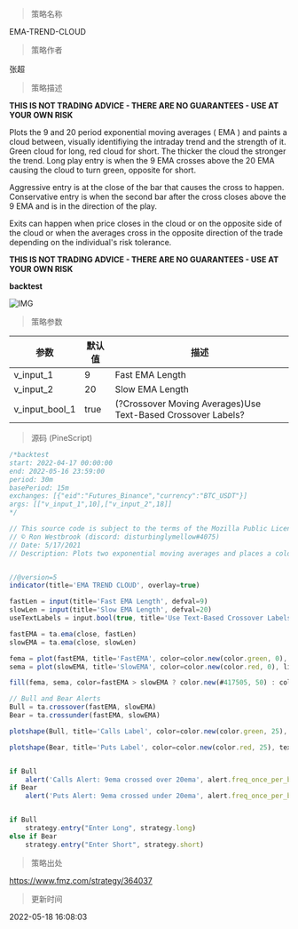 
> 策略名称

EMA-TREND-CLOUD

> 策略作者

张超

> 策略描述

******THIS IS NOT TRADING ADVICE - THERE ARE NO GUARANTEES - USE AT YOUR OWN RISK******

Plots the 9 and 20 period exponential moving averages ( EMA ) and paints a cloud between, visually identifiying the intraday trend and the strength of it. Green cloud for long, red cloud for short. The thicker the cloud the stronger the trend. Long play entry is when the 9 EMA crosses above the 20 EMA causing the cloud to turn green, opposite for short.

Aggressive entry is at the close of the bar that causes the cross to happen. Conservative entry is when the second bar after the cross closes above the 9 EMA and is in the direction of the play.

Exits can happen when price closes in the cloud or on the opposite side of the cloud or when the averages cross in the opposite direction of the trade depending on the individual's risk tolerance.

******THIS IS NOT TRADING ADVICE - THERE ARE NO GUARANTEES - USE AT YOUR OWN RISK******

**backtest**

 ![IMG](https://www.fmz.com/upload/asset/184ea44f346ab988372.png) 

> 策略参数



|参数|默认值|描述|
|----|----|----|
|v_input_1|9|Fast EMA Length|
|v_input_2|20|Slow EMA Length|
|v_input_bool_1|true|(?Crossover Moving Averages)Use Text-Based Crossover Labels?|


> 源码 (PineScript)

``` javascript
/*backtest
start: 2022-04-17 00:00:00
end: 2022-05-16 23:59:00
period: 30m
basePeriod: 15m
exchanges: [{"eid":"Futures_Binance","currency":"BTC_USDT"}]
args: [["v_input_1",10],["v_input_2",18]]
*/

// This source code is subject to the terms of the Mozilla Public License 2.0 at https://mozilla.org/MPL/2.0/
// © Ron Westbrook (discord: disturbinglymellow#4075)
// Date: 5/17/2021
// Description: Plots two exponential moving averages and places a colored cloud between to indicate trend direction. Default values of 9 and 20 periods have worked well for me, but inputs are available if you choose to change them. If you like my work and want to support more of it please consider leaving me a tip here. https://tinyurl.com/tipron


//@version=5
indicator(title='EMA TREND CLOUD', overlay=true)

fastLen = input(title='Fast EMA Length', defval=9)
slowLen = input(title='Slow EMA Length', defval=20)
useTextLabels = input.bool(true, title='Use Text-Based Crossover Labels?', group='Crossover Moving Averages')

fastEMA = ta.ema(close, fastLen)
slowEMA = ta.ema(close, slowLen)

fema = plot(fastEMA, title='FastEMA', color=color.new(color.green, 0), linewidth=1, style=plot.style_line)
sema = plot(slowEMA, title='SlowEMA', color=color.new(color.red, 0), linewidth=1, style=plot.style_line)

fill(fema, sema, color=fastEMA > slowEMA ? color.new(#417505, 50) : color.new(#890101, 50), title='Cloud')

// Bull and Bear Alerts
Bull = ta.crossover(fastEMA, slowEMA)
Bear = ta.crossunder(fastEMA, slowEMA)

plotshape(Bull, title='Calls Label', color=color.new(color.green, 25), textcolor=useTextLabels ? color.white : color.new(color.white, 100), style=useTextLabels ? shape.labelup : shape.triangleup, text='Calls', location=location.belowbar)

plotshape(Bear, title='Puts Label', color=color.new(color.red, 25), textcolor=useTextLabels ? color.white : color.new(color.white, 100), style=useTextLabels ? shape.labeldown : shape.triangledown, text='Puts', location=location.abovebar)


if Bull
    alert('Calls Alert: 9ema crossed over 20ema', alert.freq_once_per_bar_close)
if Bear
    alert('Puts Alert: 9ema crossed under 20ema', alert.freq_once_per_bar_close)


if Bull
    strategy.entry("Enter Long", strategy.long)
else if Bear
    strategy.entry("Enter Short", strategy.short)
```

> 策略出处

https://www.fmz.com/strategy/364037

> 更新时间

2022-05-18 16:08:03

